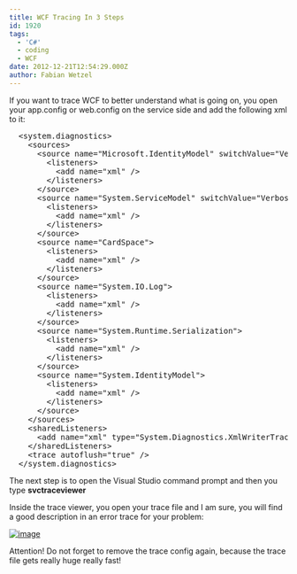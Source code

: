 ```yaml
---
title: WCF Tracing In 3 Steps
id: 1920
tags:
  - 'C#'
  - coding
  - WCF
date: 2012-12-21T12:54:29.000Z
author: Fabian Wetzel
---
```


If you want to trace WCF to better understand what is going on, you open your app.config or web.config on the service side and add the following xml to it:
<pre class="csharpcode">  <span class="kwrd">&lt;</span><span class="html">system.diagnostics</span><span class="kwrd">&gt;</span>
    <span class="kwrd">&lt;</span><span class="html">sources</span><span class="kwrd">&gt;</span>
      <span class="kwrd">&lt;</span><span class="html">source</span> <span class="attr">name</span><span class="kwrd">="Microsoft.IdentityModel"</span> <span class="attr">switchValue</span><span class="kwrd">="Verbose"</span><span class="kwrd">&gt;</span>
        <span class="kwrd">&lt;</span><span class="html">listeners</span><span class="kwrd">&gt;</span>
          <span class="kwrd">&lt;</span><span class="html">add</span> <span class="attr">name</span><span class="kwrd">="xml"</span> <span class="kwrd">/&gt;</span>
        <span class="kwrd">&lt;/</span><span class="html">listeners</span><span class="kwrd">&gt;</span>
      <span class="kwrd">&lt;/</span><span class="html">source</span><span class="kwrd">&gt;</span>
      <span class="kwrd">&lt;</span><span class="html">source</span> <span class="attr">name</span><span class="kwrd">="System.ServiceModel"</span> <span class="attr">switchValue</span><span class="kwrd">="Verbose"</span> <span class="attr">propagateActivity</span><span class="kwrd">="true"</span><span class="kwrd">&gt;</span>
        <span class="kwrd">&lt;</span><span class="html">listeners</span><span class="kwrd">&gt;</span>
          <span class="kwrd">&lt;</span><span class="html">add</span> <span class="attr">name</span><span class="kwrd">="xml"</span> <span class="kwrd">/&gt;</span>
        <span class="kwrd">&lt;/</span><span class="html">listeners</span><span class="kwrd">&gt;</span>
      <span class="kwrd">&lt;/</span><span class="html">source</span><span class="kwrd">&gt;</span>
      <span class="kwrd">&lt;</span><span class="html">source</span> <span class="attr">name</span><span class="kwrd">="CardSpace"</span><span class="kwrd">&gt;</span>
        <span class="kwrd">&lt;</span><span class="html">listeners</span><span class="kwrd">&gt;</span>
          <span class="kwrd">&lt;</span><span class="html">add</span> <span class="attr">name</span><span class="kwrd">="xml"</span> <span class="kwrd">/&gt;</span>
        <span class="kwrd">&lt;/</span><span class="html">listeners</span><span class="kwrd">&gt;</span>
      <span class="kwrd">&lt;/</span><span class="html">source</span><span class="kwrd">&gt;</span>
      <span class="kwrd">&lt;</span><span class="html">source</span> <span class="attr">name</span><span class="kwrd">="System.IO.Log"</span><span class="kwrd">&gt;</span>
        <span class="kwrd">&lt;</span><span class="html">listeners</span><span class="kwrd">&gt;</span>
          <span class="kwrd">&lt;</span><span class="html">add</span> <span class="attr">name</span><span class="kwrd">="xml"</span> <span class="kwrd">/&gt;</span>
        <span class="kwrd">&lt;/</span><span class="html">listeners</span><span class="kwrd">&gt;</span>
      <span class="kwrd">&lt;/</span><span class="html">source</span><span class="kwrd">&gt;</span>
      <span class="kwrd">&lt;</span><span class="html">source</span> <span class="attr">name</span><span class="kwrd">="System.Runtime.Serialization"</span><span class="kwrd">&gt;</span>
        <span class="kwrd">&lt;</span><span class="html">listeners</span><span class="kwrd">&gt;</span>
          <span class="kwrd">&lt;</span><span class="html">add</span> <span class="attr">name</span><span class="kwrd">="xml"</span> <span class="kwrd">/&gt;</span>
        <span class="kwrd">&lt;/</span><span class="html">listeners</span><span class="kwrd">&gt;</span>
      <span class="kwrd">&lt;/</span><span class="html">source</span><span class="kwrd">&gt;</span>
      <span class="kwrd">&lt;</span><span class="html">source</span> <span class="attr">name</span><span class="kwrd">="System.IdentityModel"</span><span class="kwrd">&gt;</span>
        <span class="kwrd">&lt;</span><span class="html">listeners</span><span class="kwrd">&gt;</span>
          <span class="kwrd">&lt;</span><span class="html">add</span> <span class="attr">name</span><span class="kwrd">="xml"</span> <span class="kwrd">/&gt;</span>
        <span class="kwrd">&lt;/</span><span class="html">listeners</span><span class="kwrd">&gt;</span>
      <span class="kwrd">&lt;/</span><span class="html">source</span><span class="kwrd">&gt;</span>
    <span class="kwrd">&lt;/</span><span class="html">sources</span><span class="kwrd">&gt;</span>
    <span class="kwrd">&lt;</span><span class="html">sharedListeners</span><span class="kwrd">&gt;</span>
      <span class="kwrd">&lt;</span><span class="html">add</span> <span class="attr">name</span><span class="kwrd">="xml"</span> <span class="attr">type</span><span class="kwrd">="System.Diagnostics.XmlWriterTraceListener"</span> <span class="attr">initializeData</span><span class="kwrd">="c:\temp\trace.svclog.xml"</span> <span class="kwrd">/&gt;</span>
    <span class="kwrd">&lt;/</span><span class="html">sharedListeners</span><span class="kwrd">&gt;</span>
    <span class="kwrd">&lt;</span><span class="html">trace</span> <span class="attr">autoflush</span><span class="kwrd">="true"</span> <span class="kwrd">/&gt;</span>
  <span class="kwrd">&lt;/</span><span class="html">system.diagnostics</span><span class="kwrd">&gt;</span></pre>

The next step is to open the Visual Studio command prompt and then you type **svctraceviewer**

Inside the trace viewer, you open your trace file and I am sure, you will find a good description in an error trace for your problem:

[![image](https://az275061.vo.msecnd.net/blogmedia/2012/12/image_thumb.png "image")](https://az275061.vo.msecnd.net/blogmedia/2012/12/image.png)

Attention! Do not forget to remove the trace config again, because the trace file gets really huge really fast!


